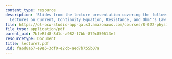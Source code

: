 ```yaml
---
content_type: resource
description: 'Slides from the lecture presentation covering the following topics:
  Lectures on Current, Continuity Equation, Resistance, and Ohm''s Law.'
file: https://ol-ocw-studio-app-qa.s3.amazonaws.com/courses/8-022-physics-ii-electricity-and-magnetism-fall-2004/fa6d8a67e9e53df0e2cbaed7b755b07a_lecture7.pdf
file_type: application/pdf
parent_uid: 7bfe8f48-8d1c-a982-f7bb-879c850613ef
resourcetype: Document
title: lecture7.pdf
uid: fa6d8a67-e9e5-3df0-e2cb-aed7b755b07a
---
```

